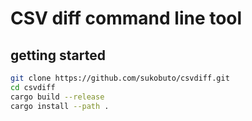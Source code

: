 # CSV diff command line tool

## getting started

```bash
git clone https://github.com/sukobuto/csvdiff.git
cd csvdiff
cargo build --release
cargo install --path .
```

